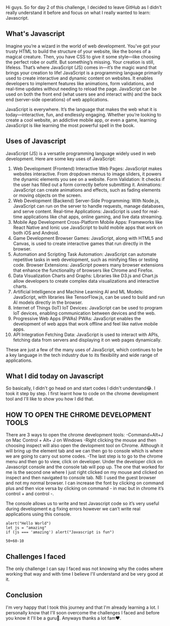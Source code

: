 Hi guys. So for day 2 of this challenge, I decided to leave GitHub as I didn't really understand it before and focus on what I really wanted to learn: Javascript.

## What's Javascript

Imagine you’re a wizard in the world of web development. You’ve got your trusty HTML to build the structure of your website, like the bones of a magical creature. Then, you have CSS to give it some style—like choosing the perfect robe or outfit. But something’s missing. Your creation is still, lifeless. That’s where JavaScript (JS) comes in—it’s the magic wand that brings your creation to life! JavaScript is a programming language primarily used to create interactive and dynamic content on websites. It enables developers to implement features like animations, form validations, and real-time updates without needing to reload the page. JavaScript can be used on both the front end (what users see and interact with) and the back end (server-side operations) of web applications.

JavaScript is everywhere. It’s the language that makes the web what it is today—interactive, fun, and endlessly engaging. Whether you’re looking to create a cool website, an addictive mobile app, or even a game, learning JavaScript is like learning the most powerful spell in the book.

## Uses of Javascript

JavaScript (JS) is a versatile programming language widely used in web development. Here are some key uses of JavaScript:

1. Web Development (Frontend)
Interactive Web Pages: JavaScript makes websites interactive. From dropdown menus to image sliders, it powers the dynamic elements you see on a website.
Form Validation: It checks if the user has filled out a form correctly before submitting it.
Animations: JavaScript can create animations and effects, such as fading elements or moving objects on the screen.
2. Web Development (Backend)
Server-Side Programming: With Node.js, JavaScript can run on the server to handle requests, manage databases, and serve content.
Real-time Applications: JavaScript is used for real-time applications like chat apps, online gaming, and live data streaming.
3. Mobile App Development
Cross-Platform Mobile Apps: Frameworks like React Native and Ionic use JavaScript to build mobile apps that work on both iOS and Android.
4. Game Development
Browser Games: JavaScript, along with HTML5 and Canvas, is used to create interactive games that run directly in the browser.
5. Automation and Scripting
Task Automation: JavaScript can automate repetitive tasks in web development, such as minifying files or testing code.
Browser Extensions: JavaScript powers many browser extensions that enhance the functionality of browsers like Chrome and Firefox.
6. Data Visualization
Charts and Graphs: Libraries like D3.js and Chart.js allow developers to create complex data visualizations and interactive charts.
7. Artificial Intelligence and Machine Learning
AI and ML Models: JavaScript, with libraries like TensorFlow.js, can be used to build and run AI models directly in the browser.
8. Internet of Things (IoT)
IoT Devices: JavaScript can be used to program IoT devices, enabling communication between devices and the web.
9. Progressive Web Apps (PWAs)
PWAs: JavaScript enables the development of web apps that work offline and feel like native mobile apps.
10. API Integration
Fetching Data: JavaScript is used to interact with APIs, fetching data from servers and displaying it on web pages dynamically.

These are just a few of the many uses of JavaScript, which continues to be a key language in the tech industry due to its flexibility and wide range of applications.

## What I did today on Javascript

So basically, I didn't go head on and start codes I didn't understand😂. I took it step by step. I first learnt how to code on the chrome development tool and I'll like to show you how I did that.

## HOW TO OPEN THE CHROME DEVELOPMENT TOOLS

There are 3 ways to open the chrome development tools:
-Command+Alt+J on Mac
Control + Alt+ J on Windows
-Right clicking the mouse and then choosing inspect will also open the devlopment tool on Chrome. Although it will bring up the element tab and we can then go to console which is where we are going to carry out some codes.
-The last step is to go to the chrome menu and then go to view, click on developer. Under the developer click on Javascript console and the console tab will pop up.
The one that worked for me is the second one where I just right clicked on my mouse and clicked on inspect and then navigated to console tab.
NB: I used the guest browser and not my normal browser.
I can increase the font by clicking on command plus and then vice versa by clicking on command - in mac but in chrome it’s control + and control -.

The console allows us to write and test Javascript code so it’s very useful during development e.g fixing errors however we can’t write real applications using this console.

```
alert("Hello World")
let js = "amazing"
if (js === 'amazing') alert("Javascript is fun")

50+60-10
```


## Challenges I faced

The only challenge I can say I faced was not knowing why the codes where working that way and with time I believe I'll understand and be very good at it.

## Conclusion

I'm very happy that I took this journey and that I'm already learning a lot. I personally know that I'll soon overcome the challenges I faced and before you know it I'll be a guru🤭. Anyways thanks a lot fam❤️.
